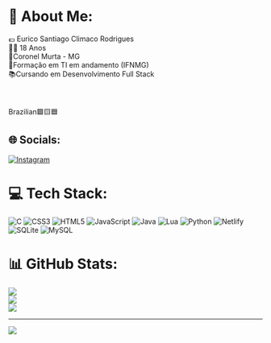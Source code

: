 # 💫 About Me:
💶 Eurico Santiago Climaco Rodrigues<br>👦🏽 18 Anos<br>🌆Coronel Murta - MG<br>🎒Formação em TI em andamento (IFNMG)<br>📚Cursando em Desenvolvimento Full Stack<br><br><br><br>Brazilian🟩🟨🟦 


## 🌐 Socials:
[![Instagram](https://img.shields.io/badge/Instagram-%23E4405F.svg?logo=Instagram&logoColor=white)](https://instagram.com/Pft_Santiago) 

# 💻 Tech Stack:
![C](https://img.shields.io/badge/c-%2300599C.svg?style=flat-square&logo=c&logoColor=white) ![CSS3](https://img.shields.io/badge/css3-%231572B6.svg?style=flat-square&logo=css3&logoColor=white) ![HTML5](https://img.shields.io/badge/html5-%23E34F26.svg?style=flat-square&logo=html5&logoColor=white) ![JavaScript](https://img.shields.io/badge/javascript-%23323330.svg?style=flat-square&logo=javascript&logoColor=%23F7DF1E) ![Java](https://img.shields.io/badge/java-%23ED8B00.svg?style=flat-square&logo=java&logoColor=white) ![Lua](https://img.shields.io/badge/lua-%232C2D72.svg?style=flat-square&logo=lua&logoColor=white) ![Python](https://img.shields.io/badge/python-3670A0?style=flat-square&logo=python&logoColor=ffdd54) ![Netlify](https://img.shields.io/badge/netlify-%23000000.svg?style=flat-square&logo=netlify&logoColor=#00C7B7) ![SQLite](https://img.shields.io/badge/sqlite-%2307405e.svg?style=flat-square&logo=sqlite&logoColor=white) ![MySQL](https://img.shields.io/badge/mysql-%2300f.svg?style=flat-square&logo=mysql&logoColor=white)
# 📊 GitHub Stats:
![](https://github-readme-stats.vercel.app/api?username=Santiago1431&theme=merko&hide_border=false&include_all_commits=false&count_private=false)<br/>
![](https://github-readme-streak-stats.herokuapp.com/?user=Santiago1431&theme=merko&hide_border=false)<br/>
![](https://github-readme-stats.vercel.app/api/top-langs/?username=Santiago1431&theme=merko&hide_border=false&include_all_commits=false&count_private=false&layout=compact)

---
[![](https://visitcount.itsvg.in/api?id=Santiago1431&icon=0&color=2)](https://visitcount.itsvg.in)

<!-- Proudly created with GPRM ( https://gprm.itsvg.in ) -->